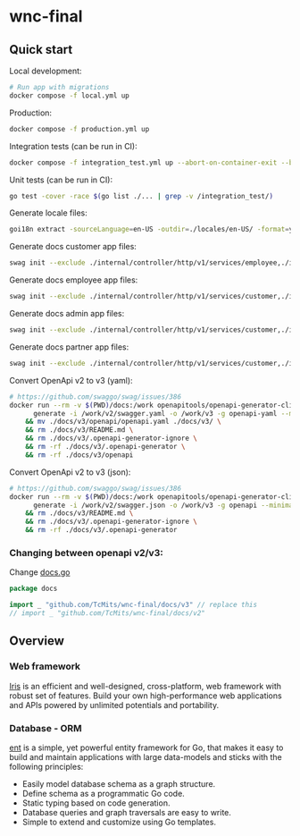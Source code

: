 # wnc-final

## Quick start
Local development:
```sh
# Run app with migrations
docker compose -f local.yml up
```

Production:
```sh
docker compose -f production.yml up
```

Integration tests (can be run in CI):
```sh
docker compose -f integration_test.yml up --abort-on-container-exit --build --exit-code-from http_v1_integration
```

Unit tests (can be run in CI):
```sh
go test -cover -race $(go list ./... | grep -v /integration_test/)
```

Generate locale files:
```sh
goi18n extract -sourceLanguage=en-US -outdir=./locales/en-US/ -format=yaml ./
```

Generate docs customer app files:
```sh
swag init --exclude ./internal/controller/http/v1/services/employee,./internal/controller/http/v1/services/admin,./internal/controller/http/v1/services/partner -o ./docs/v2/customer/ --instanceName customer
```
Generate docs employee app files:
```sh
swag init --exclude ./internal/controller/http/v1/services/customer,./internal/controller/http/v1/services/admin,./internal/controller/http/v1/services/partner -o ./docs/v2/employee/ --instanceName employee
```
Generate docs admin app files:
```sh
swag init --exclude ./internal/controller/http/v1/services/customer,./internal/controller/http/v1/services/employee,./internal/controller/http/v1/services/partner -o ./docs/v2/admin/ --instanceName admin
```
Generate docs partner app files:
```sh
swag init --exclude ./internal/controller/http/v1/services/customer,./internal/controller/http/v1/services/employee,./internal/controller/http/v1/services/admin -o ./docs/v2/partner/ --instanceName partner
```

Convert OpenApi v2 to v3 (yaml):
```sh
# https://github.com/swaggo/swag/issues/386
docker run --rm -v $(PWD)/docs:/work openapitools/openapi-generator-cli:latest-release \
	  generate -i /work/v2/swagger.yaml -o /work/v3 -g openapi-yaml --minimal-update \
    && mv ./docs/v3/openapi/openapi.yaml ./docs/v3/ \
    && rm ./docs/v3/README.md \
    && rm ./docs/v3/.openapi-generator-ignore \
    && rm -rf ./docs/v3/.openapi-generator \
    && rm -rf ./docs/v3/openapi
```

Convert OpenApi v2 to v3 (json):
```sh
# https://github.com/swaggo/swag/issues/386
docker run --rm -v $(PWD)/docs:/work openapitools/openapi-generator-cli:latest-release \
	  generate -i /work/v2/swagger.json -o /work/v3 -g openapi --minimal-update \
    && rm ./docs/v3/README.md \
    && rm ./docs/v3/.openapi-generator-ignore \
    && rm -rf ./docs/v3/.openapi-generator 
```

### Changing between openapi v2/v3:
Change [docs.go](https://github.com/TcMits/wnc-final/blob/master/docs/docs.go)

```go
package docs

import _ "github.com/TcMits/wnc-final/docs/v3" // replace this
// import _ "github.com/TcMits/wnc-final/docs/v2"
```


## Overview

### Web framework
[Iris](https://www.iris-go.com/) is an efficient and well-designed, cross-platform, web framework with robust set of features. Build your own high-performance web applications and APIs powered by unlimited potentials and portability.

### Database - ORM
[ent](https://entgo.io/docs/getting-started/) is a simple, yet powerful entity framework for Go, that makes it easy to build and maintain applications with large data-models and sticks with the following principles:

-   Easily model database schema as a graph structure.
-   Define schema as a programmatic Go code.
-   Static typing based on code generation.
-   Database queries and graph traversals are easy to write.
-   Simple to extend and customize using Go templates.

